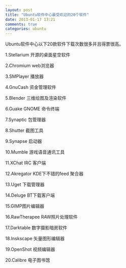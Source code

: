 ```yaml
---
layout: post
title: "Ubuntu软件中心最受欢迎的20个软件"
date: 2013-01-17 13:21
comments: true
categories: ubuntu
---
```

Ubuntu软件中心以下20款软件下载次数很多并且得票很高。 

1.Stellarium 开源的桌面星空软件 

2.Chromium web浏览器

3.SMPlayer 播放器

4.GnuCash 资金管理软件

5.Blender 三维绘图及渲染软件

<!--more-->
6.Guake GNOME 命令终端

7.Synaptic 包管理器

8.Shutter 截图工具

9.Synapse 启动器

10.Mumble 游戏语音通讯工具

11.XChat IRC 客户端

12.Akregator KDE下不错的feed 聚合器

13.Uget 下载管理器

14.Deluge BT下载客户端

15.GIMP图片编辑器

16.RawTherapee RAW照片处理软件

17.Darktable  数字摄影暗房软件

18.Inskscape 矢量图形编辑器

19.OpenShot 视频编辑器

20.Calibre 电子图书馆
